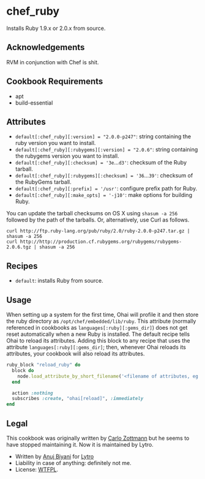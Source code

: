 # chef_ruby

Installs Ruby 1.9.x or 2.0.x from source.


## Acknowledgements

RVM in conjunction with Chef is shit.


## Cookbook Requirements

* apt
* build-essential


## Attributes

* `default[:chef_ruby][:version] = "2.0.0-p247"`: string containing the ruby version you want to install.
* `default[:chef_ruby][:rubygems][:version] = "2.0.6"`: string containing the rubygems version you want to install.
* `default[:chef_ruby][:checksum] = '3e`...`d3'`: checksum of the Ruby tarball.
* `default[:chef_ruby][:rubygems][:checksum] = '36`...`39'`: checksum of the RubyGems tarball.
* `default[:chef_ruby][:prefix] = '/usr'`: configure prefix path for Ruby.
* `default[:chef_ruby][:make_opts] = '-j10'`: make options for building Ruby.

You can update the tarball checksums on OS X using `shasum -a 256` followed by the path of the tarballs. Or, alternatively, use Curl as follows.

	curl http://ftp.ruby-lang.org/pub/ruby/2.0/ruby-2.0.0-p247.tar.gz | shasum -a 256
	curl http://http://production.cf.rubygems.org/rubygems/rubygems-2.0.6.tgz | shasum -a 256


## Recipes

* `default`: installs Ruby from source.


## Usage
When setting up a system for the first time, Ohai will profile it and then store the ruby directory as `/opt/chef/embedded/lib/ruby`.
This attribute (normally referenced in cookbooks as `languages[:ruby][:gems_dir]`) does not get reset automatically when a new Ruby is
installed. The default recipe tells Ohai to reload its attributes. Adding this block to any recipe that uses the attribute `languages[:ruby][:gems_dir]`;
then, whenever Ohai reloads its attributes, your cookbook will also reload its attributes.

```ruby
ruby_block "reload_ruby" do
  block do
    node.load_attribute_by_short_filename('<filename of attributes, eg default>', '<name of cookbook that contains the attributes>')
  end

  action :nothing
  subscribes :create, "ohai[reload]", :immediately
end
```


## Legal

This cookbook was originally written by [Carlo Zottmann](http://github.com/carlo/) but he seems to have stopped maintaining it. Now it is maintained
by Lytro.
* Written by [Anuj Biyani](https://github.com/anujbiyani) for [Lytro](https://github.com/lytro)
* Liability in case of anything: definitely not me.
* License: [WTFPL](http://en.wikipedia.org/wiki/WTFPL).
